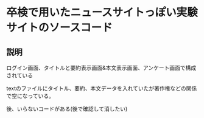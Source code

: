 # 卒検で用いたニュースサイトっぽい実験サイトのソースコード

## 説明

ログイン画面、タイトルと要約表示画面&本文表示画面、アンケート画面で構成されている

textのファイルにタイトル、要約、本文データを入れていたが著作権などの関係で空になっている。

後、いらないコードがある(後で確認して消したい)